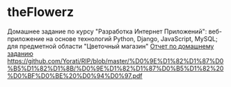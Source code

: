 # theFlowerz
Домашнее задание по курсу "Разработка Интернет Приложений": веб-приложение на основе технологий Python, Django, JavaScript, MySQL; для предметной области "Цветочный магазин"
[Отчет по домашнему заданию](https://github.com/Yorati/theFlowerz)
https://github.com/Yorati/RIP/blob/master/%D0%9E%D1%82%D1%87%D0%B5%D1%82%D1%8B/%D0%9E%D1%82%D1%87%D0%B5%D1%82%20%D0%BF%D0%BE%20%D0%94%D0%97.pdf
